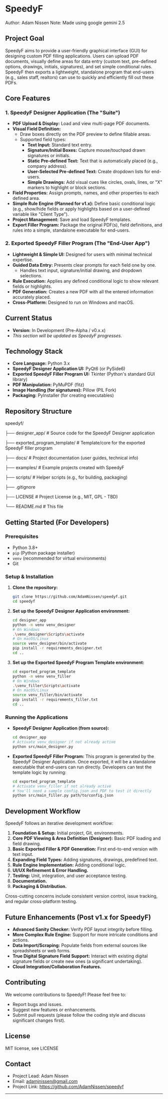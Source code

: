 # SpeedyF

Author: Adam Nissen
Note: Made using google gemini 2.5

## Project Goal

SpeedyF aims to provide a user-friendly graphical interface (GUI) for designing custom PDF filling applications. Users can upload PDF documents, visually define areas for data entry (custom text, pre-defined options, drawings, initials, signatures), and set simple conditional rules. SpeedyF then exports a lightweight, standalone program that end-users (e.g., sales staff, realtors) can use to quickly and efficiently fill out these PDFs.

## Core Features

### 1. SpeedyF Designer Application (The "Suite")

* **PDF Upload & Display:** Load and view multi-page PDF documents.
* **Visual Field Definition:**
    * Draw boxes directly on the PDF preview to define fillable areas.
    * Supported field types:
        * **Text Input:** Standard text entry.
        * **Signature/Initial Boxes:** Capture mouse/touchpad drawn signatures or initials.
        * **Static Pre-defined Text:** Text that is automatically placed (e.g., company address).
        * **User-Selected Pre-defined Text:** Create dropdown lists for end-users.
        * **Simple Drawings:** Add visual cues like circles, ovals, lines, or "X" markers to highlight or block sections.
* **Field Properties:** Assign prompts, names, and other properties to each defined area.
* **Simple Rule Engine (Planned for v1.x):** Define basic conditional logic (e.g., show/hide fields or apply highlights based on a user-defined variable like "Client Type").
* **Project Management:** Save and load SpeedyF templates.
* **Export Filler Program:** Package the original PDF(s), field definitions, and rules into a simple, standalone executable for end-users.

### 2. Exported SpeedyF Filler Program (The "End-User App")

* **Lightweight & Simple UI:** Designed for users with minimal technical expertise.
* **Guided Data Entry:** Presents clear prompts for each field one by one.
    * Handles text input, signature/initial drawing, and dropdown selections.
* **Rule Execution:** Applies any defined conditional logic to show relevant fields or highlights.
* **PDF Generation:** Creates a new PDF with all the entered information accurately placed.
* **Cross-Platform:** Designed to run on Windows and macOS.

## Current Status

* **Version:** In Development (Pre-Alpha / v0.x.x)
* *This section will be updated as SpeedyF progresses.*

## Technology Stack

* **Core Language:** Python 3.x
* **SpeedyF Designer Application UI:** PyQt6 (or PySide6)
* **Exported SpeedyF Filler Program UI:** Tkinter (Python's standard GUI library)
* **PDF Manipulation:** PyMuPDF (fitz)
* **Image Handling (for signatures):** Pillow (PIL Fork)
* **Packaging:** PyInstaller (for creating executables)

## Repository Structure
speedyf/

├── designer_app/                 # Source code for the SpeedyF Designer application

├── exported_program_template/    # Template/core for the exported SpeedyF filler program

├── docs/                         # Project documentation (user guides, technical info)

├── examples/                     # Example projects created with SpeedyF

├── scripts/                      # Helper scripts (e.g., for building, packaging)

├── .gitignore

├── LICENSE                       # Project License (e.g., MIT, GPL - TBD)

└── README.md                     # This file


## Getting Started (For Developers)

### Prerequisites

* Python 3.8+
* `pip` (Python package installer)
* `venv` (recommended for virtual environments)
* Git

### Setup & Installation

1.  **Clone the repository:**
    ```bash
    git clone https://github.com/AdamNissen/speedyf.git
    cd speedyf
    ```

2.  **Set up the SpeedyF Designer Application environment:**
    ```bash
    cd designer_app
    python -m venv venv_designer
    # On Windows
    .\venv_designer\Scripts\activate
    # On macOS/Linux
    source venv_designer/bin/activate
    pip install -r requirements_designer.txt
    cd ..
    ```

3.  **Set up the Exported SpeedyF Program Template environment:**
    ```bash
    cd exported_program_template
    python -m venv venv_filler
    # On Windows
    .\venv_filler\Scripts\activate
    # On macOS/Linux
    source venv_filler/bin/activate
    pip install -r requirements_filler.txt
    cd ..
    ```

### Running the Applications

* **SpeedyF Designer Application (from source):**
    ```bash
    cd designer_app
    # Activate venv_designer if not already active
    python src/main_designer.py
    ```

* **Exported SpeedyF Filler Program:**
    This program is generated by the SpeedyF Designer Application. Once exported, it will be a standalone executable that end-users can run directly. Developers can test the template logic by running:
    ```bash
    cd exported_program_template
    # Activate venv_filler if not already active
    # You'll need a sample config.json and PDF to test it directly
    python src/main_filler.py path/to/config.json
    ```

## Development Workflow

SpeedyF follows an iterative development workflow:
1.  **Foundation & Setup:** Initial project, Git, environments.
2.  **Core PDF Viewing & Area Definition (Designer):** Basic PDF loading and field drawing.
3.  **Basic Exported Filler & PDF Generation:** First end-to-end version with text input.
4.  **Expanding Field Types:** Adding signatures, drawings, predefined text.
5.  **Rule Engine Implementation:** Adding conditional logic.
6.  **UI/UX Refinement & Error Handling.**
7.  **Testing:** Unit, integration, and user acceptance testing.
8.  **Documentation.**
9.  **Packaging & Distribution.**

Cross-cutting concerns include consistent version control, issue tracking, and regular cross-platform testing.

## Future Enhancements (Post v1.x for SpeedyF)

* **Advanced Sanity Checker:** Verify PDF layout integrity before filling.
* **More Complex Rule Engine:** Support for more intricate conditions and actions.
* **Data Import/Scraping:** Populate fields from external sources like spreadsheets or web forms.
* **True Digital Signature Field Support:** Interact with existing digital signature fields or create new ones (a significant undertaking).
* **Cloud Integration/Collaboration Features.**

## Contributing

We welcome contributions to SpeedyF! Please feel free to:
* Report bugs and issues.
* Suggest new features or enhancements.
* Submit pull requests (please follow the coding style and discuss significant changes first).


## License

MIT license, see LICENSE


## Contact

* Project Lead: Adam Nissen
* Email: adamjnissen@gmail.com
* Project Link: https://github.com/AdamNissen/speedyf

---